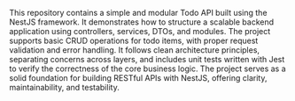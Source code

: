 This repository contains a simple and modular Todo API built using the NestJS framework. It demonstrates how to structure a scalable backend application using controllers, services, DTOs, and modules. The project supports basic CRUD operations for todo items, with proper request validation and error handling. It follows clean architecture principles, separating concerns across layers, and includes unit tests written with Jest to verify the correctness of the core business logic. The project serves as a solid foundation for building RESTful APIs with NestJS, offering clarity, maintainability, and testability.
